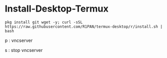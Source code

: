 # Install-Desktop-Termux

```
pkg install git wget -y; curl -sSL https://raw.githubusercontent.com/R1PAN/termux-desktop/r/install.sh | bash
```
p : vncserver 

s : stop vncserver
